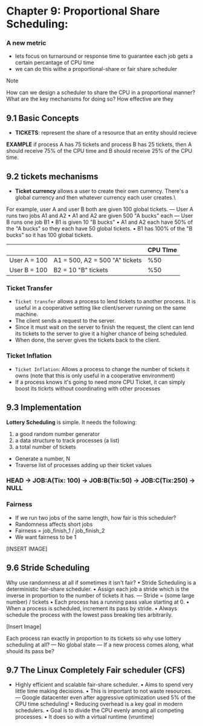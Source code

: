 # Chapter 9: Proportional Share Scheduling:

### A new metric
* lets focus on turnaround or response time to guarantee each job gets a certain percantage of CPU time
* we can do this withe a proportional-share or fair share scheduler

>[!NOTE]
> How can we design a scheduler to share the CPU in a proportional
manner? What are the key mechanisms for doing so? How effective are
they

## 9.1 Basic Concepts

* __TICKETS__: represent the share of a resource that an entity should recieve 

__EXAMPLE__
if process A has 75 tickets and process B has 25 tickets,
then A should receive 75% of the CPU time and B should receive 25%
of the CPU time.


## 9.2 tickets mechanisms

* __Ticket currency__ allows a user to create their own currency.
There's a global currency and then whatever currency each user creates.\

For example, user A and user B both are given 100 global tickets.
— User A runs two jobs A1 and A2
• A1 and A2 are given 500 "A bucks" each
— User B runs one job B1
• B1 is given 10 "B bucks"
• A1 and A2 each have 50% of the "A bucks" so they each have 50
global tickets.
• B1 has 100% of the "B bucks" so it has 100 global tickets.

| | |  CPU TIme |
|--------------| ------------ | ---------- | 
| User A = 100 | A1 = 500, A2 = 500 "A" tickets | %50 | 
| User B = 100 | B2 = 10 "B" tickets | %50 |



### Ticket Transfer
* `Ticket transfer` allows a process to lend tickets to another process. It is useful in a cooperative setting like client/server running on the same
machine.
* The client sends a request to the server.
* Since it must wait on the server to finish the request, the client can lend
its tickets to the server to give it a higher chance of being scheduled.
*  When done, the server gives the tickets back to the client.



### Ticket Inflation
* `Ticket Inflation`: Allows a process to change the number of tickets it owns (note that this is only useful in a cooperative environment)
* If a process knows it's going to need more CPU Ticket, it can simply boost its tickrts
without coordinating with other processes


## 9.3 Implementation
__Lottery Scheduling__ is simple. It needs the following:
1. a good random number generator
2. a data structure to track processes (a list)
3. a total number of tickets

* Generate a number, N
* Traverse list of processes adding up their ticket values

### HEAD -> JOB:A(Tix: 100) -> JOB:B(Tix:50) -> JOB:C(Tix:250) -> NULL

### Fairness
* If we run two jobs of the same
length, how fair is this
scheduler?
*  Randomness affects short
jobs
*  Fairness = job_finish_1 /
job_finish_2
*  We want fairness to be 1

[INSERT IMAGE]

## 9.6 Stride Scheduling

 Why use randomness at all if sometimes it isn't fair?
• Stride Scheduling is a deterministic fair-share scheduler.
• Assign each job a stride which is the inverse in proportion to the
number of tickets it has.
— Stride = (some large number) / tickets
• Each process has a running pass value starting at 0.
• When a process is scheduled, increment its pass by stride.
• Always schedule the process with the lowest pass breaking ties
arbitrarily.


[Insert Image]

Each process ran exactly in proportion to its tickets so why use lottery
scheduling at all?
— No global state
— If a new process comes along, what should its pass be?

## 9.7 The Linux Completely Fair scheduler (CFS)

* Highly efficient and scalable fair-share scheduler.
• Aims to spend very little time making decisions.
• This is important to not waste resources.
— Google datacenter even after aggressive optimization used 5% of the CPU time
scheduling!
• Reducing overhead is a key goal in modern schedulers.
• Goal is to divide the CPU evenly among all competing processes.
• It does so with a virtual runtime (vruntime)



